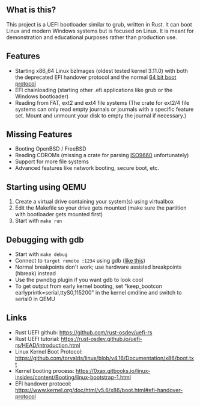 ## What is this?

This project is a UEFI bootloader similar to grub, written in Rust. It can boot Linux and modern Windows systems but is focused on Linux. It is meant for demonstration and educational purposes rather than production use.

## Features
- Starting x86_64 Linux bzImages (oldest tested kernel 3.11.0) with both the deprecated EFI handover protocol and the normal [64 bit boot protocol](https://github.com/torvalds/linux/blob/v4.16/Documentation/x86/boot.txt)
- EFI chainloading (starting other .efi applications like grub or the Windows bootloader)
- Reading from FAT, ext2 and ext4 file systems (The crate for ext2/4 file systems can only read empty journals or journals with a specific feature set. Mount and unmount your disk to empty the journal if necessary.)

## Missing Features

- Booting OpenBSD / FreeBSD
- Reading CDROMs (missing a crate for parsing [ISO9660](https://en.wikipedia.org/wiki/ISO_9660) unfortunately)
- Support for more file systems
- Advanced features like network booting, secure boot, etc.

## Starting using QEMU

1. Create a virtual drive containing your system(s) using virtualbox
2. Edit the Makefile so your drive gets mounted (make sure the partition with bootloader gets mounted first)
3. Start with `make run`

## Debugging with gdb

- Start with `make debug`
- Connect to `target remote :1234` using gdb ([like this](https://qemu-project.gitlab.io/qemu/system/gdb.html))
- Normal breakpoints don't work; use hardware assisted breakpoints (hbreak) instead
- Use the pwndbg plugin if you want gdb to look cool
- To get output from early kernel booting, set "keep_bootcon earlyprintk=serial,ttyS0,115200" in the kernel cmdline and switch to serial0 in QEMU

## Links

- Rust UEFI github: https://github.com/rust-osdev/uefi-rs
- Rust UEFI tutorial: https://rust-osdev.github.io/uefi-rs/HEAD/introduction.html
- Linux Kernel Boot Protocol: https://github.com/torvalds/linux/blob/v4.16/Documentation/x86/boot.txt
- Kernel booting process: https://0xax.gitbooks.io/linux-insides/content/Booting/linux-bootstrap-1.html
- EFI handover protocol: https://www.kernel.org/doc/html/v5.6/x86/boot.html#efi-handover-protocol
